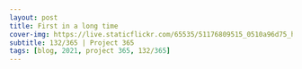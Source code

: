 ```yaml
---
layout: post
title: First in a long time
cover-img: https://live.staticflickr.com/65535/51176809515_0510a96d75_h.jpg
subtitle: 132/365 | Project 365
tags: [blog, 2021, project 365, 132/365]
---
```


